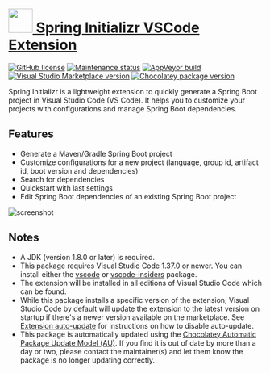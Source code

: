 # [<img src="https://cdn.jsdelivr.net/gh/dgalbraith/chocolatey-packages@b2402666e13f1a1b2fad12a6f3408e71de668fe3/icons/vscode-spring-initializr.png" width="48" height="48" /> Spring Initializr VSCode Extension](<https://chocolatey.org/packages/vscode-spring-initializr>)

[![GitHub license](https://img.shields.io/badge/license-MIT-green.svg)](https://github.com/microsoft/vscode-spring-initializr/blob/master/LICENSE.txt)
[![Maintenance status](https://img.shields.io/badge/maintained%3F-yes-green.svg)](https://gitHub.com/dgalbraith/chocolatey-packages/graphs/commit-activity)
[![AppVeyor build](https://img.shields.io/appveyor/ci/dgalbraith/chocolatey-packages)](https://ci.appveyor.com/project/dgalbraith/chocolatey-packages)
[![Visual Studio Marketplace version](https://img.shields.io/visual-studio-marketplace/v/vscjava.vscode-spring-initializr?label=Marketplace)](https://marketplace.visualstudio.com/items?itemName=vscjava.vscode-spring-initializr)
[![Chocolatey package version](https://img.shields.io/chocolatey/v/vscode-spring-initializr?label=Chocolatey)](<https://chocolatey.org/packages/vscode-spring-initializr>)

Spring Initializr is a lightweight extension to quickly generate a Spring Boot project in Visual Studio Code (VS Code). It helps you to customize your projects with configurations and manage Spring Boot dependencies.

## Features

* Generate a Maven/Gradle Spring Boot project
* Customize configurations for a new project (language, group id, artifact id, boot version and dependencies)
* Search for dependencies
* Quickstart with last settings
* Edit Spring Boot dependencies of an existing Spring Boot project

![screenshot](https://cdn.jsdelivr.net/gh/dgalbraith/chocolatey-packages@b2402666e13f1a1b2fad12a6f3408e71de668fe3/automatic/vscode-spring-initializr/screenshot.png)

## Notes

* A JDK (version 1.8.0 or later) is required.
* This package requires Visual Studio Code 1.37.0 or newer.
  You can install either the [vscode](https://chocolatey.org/packages/vscode) or [vscode-insiders](https://chocolatey.org/packages/vscode-insiders) package.
* The extension will be installed in all editions of Visual Studio Code which can be found.
* While this package installs a specific version of the extension, Visual Studio Code by default will update the extension to the latest version on startup if there's a newer version available on the marketplace.
  See [Extension auto-update](https://code.visualstudio.com/docs/editor/extension-gallery#_extension-autoupdate) for instructions on how to disable auto-update.
* This package is automatically updated using the [Chocolatey Automatic Package Update Model (AU)](https://github.com/majkinetor/au/blob/master/README.md).
  If you find it is out of date by more than a day or two, please contact the maintainer(s) and let them know the package is no longer updating correctly.
